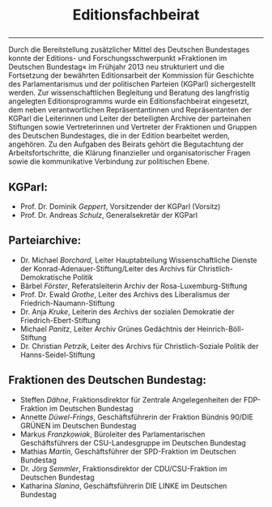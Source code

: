 # <p style="text-align: center;">Editionsfachbeirat<p/>

------



Durch die Bereitstellung zusätzlicher Mittel des Deutschen Bundestages konnte der Editions- und Forschungsschwerpunkt »Fraktionen im Deutschen Bundestag« im Frühjahr 2013 neu strukturiert und die Fortsetzung der bewährten Editionsarbeit der Kommission für Geschichte des Parlamentarismus und der politischen Parteien (KGParl) sichergestellt werden. Zur wissenschaftlichen Begleitung und Beratung des langfristig angelegten Editionsprogramms wurde ein Editionsfachbeirat eingesetzt, dem neben verantwortlichen Repräsentantinnen und Repräsentanten der KGParl die Leiterinnen und Leiter der beteiligten Archive der parteinahen Stiftungen sowie Vertreterinnen und Vertreter der Fraktionen und Gruppen des Deutschen Bundestages, die in der Edition bearbeitet werden, angehören. Zu den Aufgaben des Beirats gehört die Begutachtung der Arbeitsfortschritte, die Klärung finanzieller und organisatorischer Fragen sowie die kommunikative Verbindung zur politischen Ebene.

## KGParl:

- Prof. Dr. Dominik *Geppert*, Vorsitzender der KGParl (Vorsitz)
- Prof. Dr. Andreas *Schulz*, Generalsekretär der KGParl



## Parteiarchive:

- Dr. Michael *Borchard*, Leiter Hauptabteilung Wissenschaftliche Dienste der Konrad-Adenauer-Stiftung/Leiter des Archivs für Christlich-Demokratische Politik
- Bärbel *Förster*, Referatsleiterin Archiv der Rosa-Luxemburg-Stiftung
- Prof. Dr. Ewald *Grothe*, Leiter des Archivs des Liberalismus der Friedrich-Naumann-Stiftung
- Dr. Anja *Kruke*, Leiterin des Archivs der sozialen Demokratie der Friedrich-Ebert-Stiftung
- Michael *Panitz*, Leiter Archiv Grünes Gedächtnis der Heinrich-Böll-Stiftung
- Dr. Christian *Petrzik*, Leiter des Archivs für Christlich-Soziale Politik der Hanns-Seidel-Stiftung



## Fraktionen des Deutschen Bundestag:

- Steffen *Dähne*, Fraktionsdirektor für Zentrale Angelegenheiten der FDP-Fraktion im Deutschen Bundestag
- Annette *Düwel-Frings*, Geschäftsführerin der Fraktion Bündnis 90/DIE GRÜNEN im Deutschen Bundestag
- Markus *Franzkowiak*, Büroleiter des Parlamentarischen Geschäftsführers der CSU-Landesgruppe im Deutschen Bundestag
- Mathias *Martin*, Geschäftsführer der SPD-Fraktion im Deutschen Bundestag
- Dr. Jörg *Semmler*, Fraktionsdirektor der CDU/CSU-Fraktion im Deutschen Bundestag
- Katharina *Slanina*, Geschäftsführerin DIE LINKE im Deutschen Bundestag